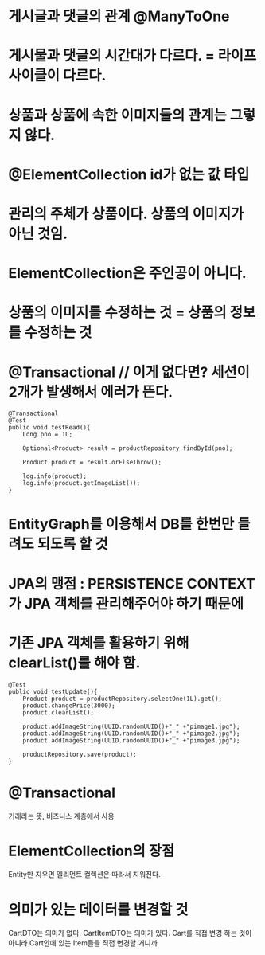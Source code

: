 
# 게시글과 댓글의 관계 @ManyToOne
#  게시물과 댓글의 시간대가 다르다. = 라이프 사이클이 다르다.

# 상품과 상품에 속한 이미지들의 관계는 그렇지 않다.
# @ElementCollection id가 없는 값 타입
# 관리의 주체가 상품이다. 상품의 이미지가 아닌 것임.

# ElementCollection은 주인공이 아니다.
# 상품의 이미지를 수정하는 것 = 상품의 정보를 수정하는 것

#    @Transactional // 이게 없다면? 세션이 2개가 발생해서 에러가 뜬다.
    @Transactional
    @Test
    public void testRead(){
        Long pno = 1L;

        Optional<Product> result = productRepository.findById(pno);

        Product product = result.orElseThrow();

        log.info(product);
        log.info(product.getImageList());
    }

# EntityGraph를 이용해서 DB를 한번만 들려도 되도록 할 것

# JPA의 맹점 : PERSISTENCE CONTEXT가 JPA 객체를 관리해주어야 하기 때문에
#             기존 JPA 객체를 활용하기 위해 clearList()를 해야 함.
    @Test
    public void testUpdate(){
        Product product = productRepository.selectOne(1L).get();
        product.changePrice(3000);
        product.clearList();

        product.addImageString(UUID.randomUUID()+"_" +"pimage1.jpg");
        product.addImageString(UUID.randomUUID()+"_" +"pimage2.jpg");
        product.addImageString(UUID.randomUUID()+"_" +"pimage3.jpg");

        productRepository.save(product);
    }

# @Transactional
거래라는 뜻, 비즈니스 계층에서 사용

# ElementCollection의 장점
Entity만 지우면 엘리먼트 컬렉션은 따라서 지워진다.

# 의미가 있는 데이터를 변경할 것
CartDTO는 의미가 없다. CartItemDTO는 의미가 있다.
Cart를 직접 변경 하는 것이 아니라 Cart안에 있는 Item들을 직접 변경할 거니까